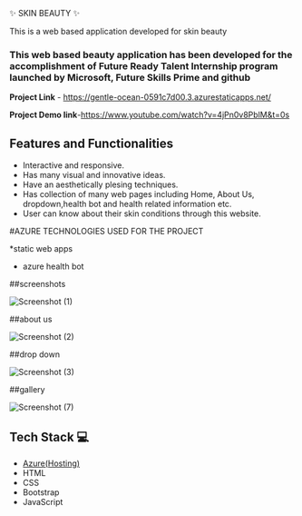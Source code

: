 ✨ SKIN BEAUTY  ✨


This is a web based application developed for skin beauty

### This web based beauty application has been developed for the accomplishment of Future Ready Talent Internship program launched by Microsoft, Future Skills Prime and github


**Project Link** - https://gentle-ocean-0591c7d00.3.azurestaticapps.net/

**Project Demo link**-https://www.youtube.com/watch?v=4jPn0v8PblM&t=0s

## Features and Functionalities 

- Interactive and responsive. 
- Has many visual and  innovative ideas.
- Have an aesthetically plesing techniques.
- Has collection of many web pages including Home, About Us, dropdown,health bot and health related information etc.
- User can know about their skin conditions through this website.


#AZURE TECHNOLOGIES USED FOR THE PROJECT

*static web apps
* azure health bot

##screenshots


![Screenshot (1)](https://github.com/NRDivyasree9701/frtproject3/assets/133718241/ccce953b-93b8-426e-9465-8f662798b307)

##about us


![Screenshot (2)](https://github.com/NRDivyasree9701/frtproject3/assets/133718241/f4a8257f-d78c-4342-bc1b-68ff192f698e)


##drop down


![Screenshot (3)](https://github.com/NRDivyasree9701/frtproject3/assets/133718241/2215e93a-9615-4ec4-b38c-fe7f726f4d32)


##gallery


![Screenshot (7)](https://github.com/NRDivyasree9701/frtproject3/assets/133718241/6dce0d61-5489-4644-9b96-bc693357e687)


## Tech Stack 💻

- [Azure(Hosting)](https://azure.microsoft.com/en-in/features/azure-portal/)
- HTML
- CSS
- Bootstrap
- JavaScript













